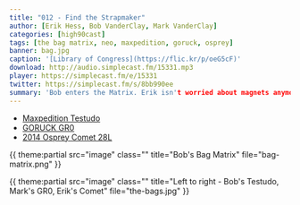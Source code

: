 ```yaml
---
title: "012 - Find the Strapmaker"
author: [Erik Hess, Bob VanderClay, Mark VanderClay]
categories: [high90cast]
tags: [the bag matrix, neo, maxpedition, goruck, osprey]
banner: bag.jpg
caption: '[Library of Congress](https://flic.kr/p/oeG5cF)'
download: http://audio.simplecast.fm/15331.mp3
player: https://simplecast.fm/e/15331
twitter: https://simplecast.fm/s/8bb990ee
summary: 'Bob enters the Matrix. Erik isn't worried about magnets anymore. Mark gets mad over a stripped screw.'
---
```


* [Maxpedition Testudo](http://www.maxpedition.com/store/pc/Testudo-Laptop-Backpack-Large-p1902.htm)
* [GORUCK GR0](http://www.goruck.com/gr0-black-/p/GEAR-000065)
* [2014 Osprey Comet 28L](http://solobagging.com/2014/07/07/gear-review-day-trek-osprey-comet/)

{{ theme:partial src="image" class="" title="Bob's Bag Matrix" file="bag-matrix.png" }}

{{ theme:partial src="image" class="" title="Left to right - Bob's Testudo, Mark's GR0, Erik's Comet" file="the-bags.jpg" }}
